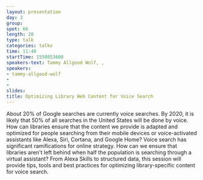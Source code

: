 ```yaml
---
layout: presentation
day: 3
group: 
spot: 66
length: 20
type: talk
categories: talks
time: 11:40
startTime: 1550853600
speakers-text: Tammy Allgood Wolf, , 
speakers:
- tammy-allgood-wolf
- 
- 
slides: 
title: Optimizing Library Web Content for Voice Search
---
```

About 20% of Google searches are currently voice searches. By 2020, it is likely that 50% of all searches in the United States will be done by voice. How can libraries ensure that the content we provide is adapted and optimized for people searching from their mobile devices or voice-activated assistants like Alexa, Siri, Cortana, and Google Home? Voice search has significant ramifications for online strategy. How can we ensure that libraries aren't left behind when half the population is searching through a virtual assistant? From Alexa Skills to structured data, this session will provide tips, tools and best practices for optimizing library-specific content for voice search.